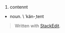 1. contennt
- noun. \ ˈkän-ˌtent



> Written with [StackEdit](https://stackedit.io/).
<!--stackedit_data:
eyJoaXN0b3J5IjpbLTEwMDI1MTIxNTZdfQ==
-->